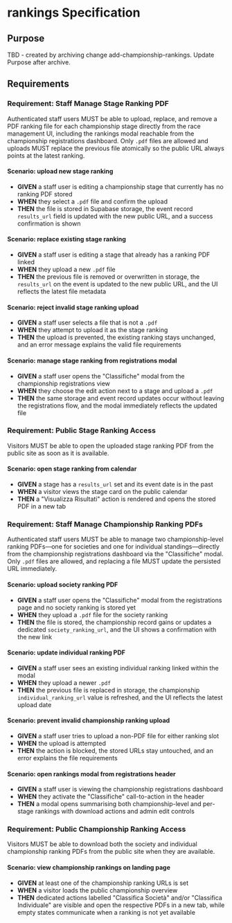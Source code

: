 # rankings Specification

## Purpose
TBD - created by archiving change add-championship-rankings. Update Purpose after archive.
## Requirements
### Requirement: Staff Manage Stage Ranking PDF
Authenticated staff users MUST be able to upload, replace, and remove a PDF ranking file for each championship stage directly from the race management UI, including the rankings modal reachable from the championship registrations dashboard. Only `.pdf` files are allowed and uploads MUST replace the previous file atomically so the public URL always points at the latest ranking.

#### Scenario: upload new stage ranking
- **GIVEN** a staff user is editing a championship stage that currently has no ranking PDF stored
- **WHEN** they select a `.pdf` file and confirm the upload
- **THEN** the file is stored in Supabase storage, the event record `results_url` field is updated with the new public URL, and a success confirmation is shown

#### Scenario: replace existing stage ranking
- **GIVEN** a staff user is editing a stage that already has a ranking PDF linked
- **WHEN** they upload a new `.pdf` file
- **THEN** the previous file is removed or overwritten in storage, the `results_url` on the event is updated to the new public URL, and the UI reflects the latest file metadata

#### Scenario: reject invalid stage ranking upload
- **GIVEN** a staff user selects a file that is not a `.pdf`
- **WHEN** they attempt to upload it as the stage ranking
- **THEN** the upload is prevented, the existing ranking stays unchanged, and an error message explains the valid file requirements

#### Scenario: manage stage ranking from registrations modal
- **GIVEN** a staff user opens the "Classifiche" modal from the championship registrations view
- **WHEN** they choose the edit action next to a stage and upload a `.pdf`
- **THEN** the same storage and event record updates occur without leaving the registrations flow, and the modal immediately reflects the updated file

### Requirement: Public Stage Ranking Access
Visitors MUST be able to open the uploaded stage ranking PDF from the public site as soon as it is available.

#### Scenario: open stage ranking from calendar
- **GIVEN** a stage has a `results_url` set and its event date is in the past
- **WHEN** a visitor views the stage card on the public calendar
- **THEN** a "Visualizza Risultati" action is rendered and opens the stored PDF in a new tab

### Requirement: Staff Manage Championship Ranking PDFs
Authenticated staff users MUST be able to manage two championship-level ranking PDFs—one for societies and one for individual standings—directly from the championship registrations dashboard via the "Classifiche" modal. Only `.pdf` files are allowed, and replacing a file MUST update the persisted URL immediately.

#### Scenario: upload society ranking PDF
- **GIVEN** a staff user opens the "Classifiche" modal from the registrations page and no society ranking is stored yet
- **WHEN** they upload a `.pdf` file for the society ranking
- **THEN** the file is stored, the championship record gains or updates a dedicated `society_ranking_url`, and the UI shows a confirmation with the new link

#### Scenario: update individual ranking PDF
- **GIVEN** a staff user sees an existing individual ranking linked within the modal
- **WHEN** they upload a newer `.pdf`
- **THEN** the previous file is replaced in storage, the championship `individual_ranking_url` value is refreshed, and the UI reflects the latest upload date

#### Scenario: prevent invalid championship ranking upload
- **GIVEN** a staff user tries to upload a non-PDF file for either ranking slot
- **WHEN** the upload is attempted
- **THEN** the action is blocked, the stored URLs stay untouched, and an error explains the file requirements

#### Scenario: open rankings modal from registrations header
- **GIVEN** a staff user is viewing the championship registrations dashboard
- **WHEN** they activate the "Classifiche" call-to-action in the header
- **THEN** a modal opens summarising both championship-level and per-stage rankings with download actions and admin edit controls

### Requirement: Public Championship Ranking Access
Visitors MUST be able to download both the society and individual championship ranking PDFs from the public site when they are available.

#### Scenario: view championship rankings on landing page
- **GIVEN** at least one of the championship ranking URLs is set
- **WHEN** a visitor loads the public championship overview
- **THEN** dedicated actions labelled "Classifica Società" and/or "Classifica Individuale" are visible and open the respective PDFs in a new tab, while empty states communicate when a ranking is not yet available

